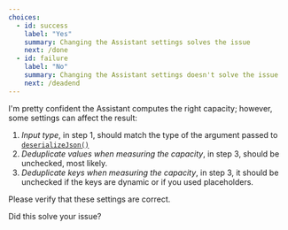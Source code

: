 ```yaml
---
choices:
  - id: success
    label: "Yes"
    summary: Changing the Assistant settings solves the issue
    next: /done
  - id: failure
    label: "No"
    summary: Changing the Assistant settings doesn't solve the issue
    next: /deadend
---
```


I'm pretty confident the Assistant computes the right capacity; however, some settings can affect the result:

1. *Input type*, in step 1, should match the type of the argument passed to [`deserializeJson()`](/v6/api/json/deserializejson/)
2. *Deduplicate values when measuring the capacity*, in step 3, should be unchecked, most likely.
3. *Deduplicate keys when measuring the capacity*, in step 3, it should be unchecked if the keys are dynamic or if you used placeholders.

Please verify that these settings are correct.

Did this solve your issue?